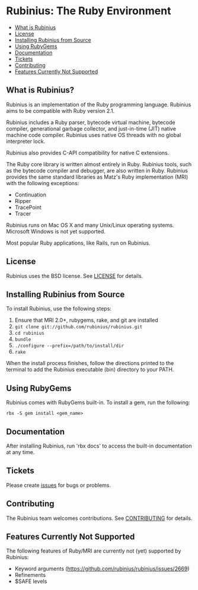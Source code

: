 # Rubinius: The Ruby Environment


- [What is Rubinius](#user-content-what-is-rubinius)
- [License](#user-content-license)
- [Installing Rubinius from Source](#user-content-installing-rubinius-from-source)
- [Using RubyGems](#user-content-using-rubygems)
- [Documentation](#user-content-documentation)
- [Tickets](#user-content-tickets)
- [Contributing](#user-content-contributing)
- [Features Currently Not Supported](#user-content-features-currently-not-supported)

## What is Rubinius?

Rubinius is an implementation of the Ruby programming language. Rubinius aims to be compatible with Ruby version 2.1.

Rubinius includes a Ruby parser, bytecode virtual machine, bytecode compiler, generational garbage collector, and just-in-time (JIT) native machine code compiler. Rubinius uses native OS threads with no global interpreter lock.

Rubinius also provides C-API compatibility for native C extensions.

The Ruby core library is written almost entirely in Ruby. Rubinius tools, such as the bytecode compiler and debugger, are also written in Ruby.  Rubinius provides the same standard libraries as Matz's Ruby implementation (MRI) with
the following exceptions:

* Continuation
* Ripper
* TracePoint
* Tracer

Rubinius runs on Mac OS X and many Unix/Linux operating systems.  Microsoft Windows is not yet supported.

Most popular Ruby applications, like Rails, run on Rubinius.


## License

Rubinius uses the BSD license. See  [LICENSE](LICENSE) for details.


## Installing Rubinius from Source

To install Rubinius, use the following steps:

  1. Ensure that MRI 2.0+, rubygems, rake, and git are installed
  2. `git clone git://github.com/rubinius/rubinius.git`
  3. `cd rubinius`
  4. `bundle`
  5. `./configure --prefix=/path/to/install/dir`
  6. `rake`

When the install process finishes, follow the directions printed to the
terminal to add the Rubinius executable (bin) directory to your PATH.


## Using RubyGems

Rubinius comes with RubyGems built-in. To install a gem, run the following:

  `rbx -S gem install <gem_name>`


## Documentation

After installing Rubinius, run 'rbx docs' to access the built-in documentation
at any time.


## Tickets

Please create [issues](http://github.com/rubinius/rubinius/issues) for bugs or problems.


## Contributing

The Rubinius team welcomes contributions. See [CONTRIBUTING](CONTRIBUTING) for details.


## Features Currently Not Supported

The following features of Ruby/MRI are currently not (yet) supported by
Rubinius:

* Keyword arguments (https://github.com/rubinius/rubinius/issues/2669)
* Refinements
* $SAFE levels